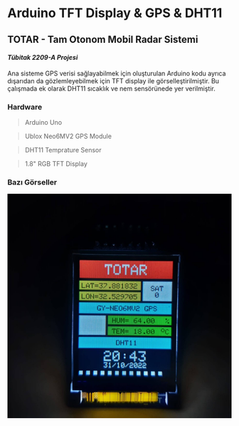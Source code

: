 
# Arduino TFT Display & GPS & DHT11

## TOTAR - Tam Otonom Mobil Radar Sistemi

#### _Tübitak 2209-A Projesi_

Ana sisteme GPS verisi sağlayabilmek için oluşturulan Arduino kodu ayrıca dışarıdan da gözlemleyebilmek için TFT display ile görselleştirilmiştir. Bu çalışmada ek olarak DHT11 sıcaklık ve nem sensörünede yer verilmiştir.  


### Hardware

> Arduino Uno

> Ublox Neo6MV2 GPS Module

> DHT11 Temprature Sensor

> 1.8" RGB TFT Display  


### Bazı Görseller
![Display](https://github.com/ismaildrcn/Arduino-GPS-TFT-DHT11/blob/master/images/display-image.jpg)